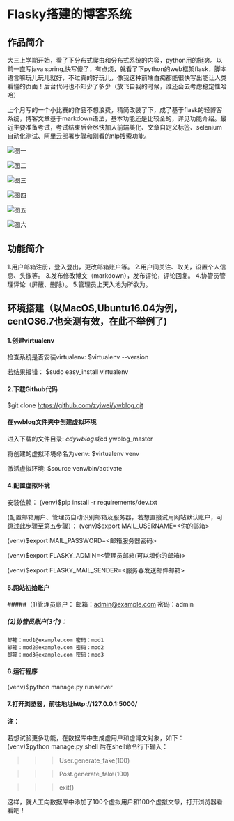 Flasky搭建的博客系统
=======
## 作品简介
大三上学期开始，看了下分布式爬虫和分布式系统的内容，python用的挺爽。以前一直写java spring,快写傻了，有点烦，就看了下python的web框架flask，脚本语言嘛玩儿玩儿就好，不过真的好玩儿，像我这种前端白痴都能很快写出能让人类看懂的页面！后台代码也不知少了多少（放飞自我的时候，谁还会去考虑稳定性哈哈）

上个月写的一个小比赛的作品不想浪费，精简改装了下，成了基于flask的轻博客系统，博客文章基于markdown语法，基本功能还是比较全的，详见功能介绍。最近主要准备考试，考试结束后会尽快加入前端美化、文章自定义标签、selenium自动化测试、阿里云部署步骤和刚看的nlp搜索功能。

![图一](https://thumbnail0.baidupcs.com/thumbnail/1df3d3afe20ade463b4efef8b5a1acf0?fid=1335854244-250528-441279785711769&time=1513252800&rt=sh&sign=FDTAER-DCb740ccc5511e5e8fedcff06b081203-O2ZXn82LZf1PX6%2FSH1vFeT%2Foqn8%3D&expires=8h&chkv=0&chkbd=0&chkpc=&dp-logid=8068012804480000451&dp-callid=0&size=c710_u400&quality=100&vuk=-&ft=video)

![图二](https://thumbnail0.baidupcs.com/thumbnail/2eb81afe687efb87b524657a6d37efa7?fid=1335854244-250528-889445863332395&time=1513252800&rt=sh&sign=FDTAER-DCb740ccc5511e5e8fedcff06b081203-Nbn9r48W7XyZLUnpaAcjZADKQ5g%3D&expires=8h&chkv=0&chkbd=0&chkpc=&dp-logid=8067946394048852066&dp-callid=0&size=c710_u400&quality=100&vuk=-&ft=video)

![图三](https://thumbnail0.baidupcs.com/thumbnail/f0bb55f63486c06adb09487b47673aca?fid=1335854244-250528-1001010918076558&time=1513252800&rt=sh&sign=FDTAER-DCb740ccc5511e5e8fedcff06b081203-FBkIIja%2FXeUsGOWPNFJitgpDgtM%3D&expires=8h&chkv=0&chkbd=0&chkpc=&dp-logid=8068033678849065101&dp-callid=0&size=c710_u400&quality=100&vuk=-&ft=video)

![图四](https://thumbnail0.baidupcs.com/thumbnail/4a0e8d81dcc3477772a91f012bc1b0a1?fid=1335854244-250528-789284151977961&time=1513252800&rt=sh&sign=FDTAER-DCb740ccc5511e5e8fedcff06b081203-gqTXIh2dcryKC2JdxagtBxREKd0%3D&expires=8h&chkv=0&chkbd=0&chkpc=&dp-logid=8068073223942287696&dp-callid=0&size=c710_u400&quality=100&vuk=-&ft=video)

![图五](https://thumbnail0.baidupcs.com/thumbnail/4e187135d92b102627da5c6efff785d9?fid=1335854244-250528-675476897580897&time=1513252800&rt=sh&sign=FDTAER-DCb740ccc5511e5e8fedcff06b081203-pm2xn62Qd5D1sru7ExvR5E5q6aQ%3D&expires=8h&chkv=0&chkbd=0&chkpc=&dp-logid=8068083517568459482&dp-callid=0&size=c710_u400&quality=100&vuk=-&ft=video)

![图六](https://thumbnail0.baidupcs.com/thumbnail/70a125fea8daf3698e62d3957195dee9?fid=1335854244-250528-246148296011746&time=1513252800&rt=sh&sign=FDTAER-DCb740ccc5511e5e8fedcff06b081203-BpfdBnRN9pQAjzNz%2B%2Bs1jDWxUSg%3D&expires=8h&chkv=0&chkbd=0&chkpc=&dp-logid=8068092394804843965&dp-callid=0&size=c710_u400&quality=100&vuk=-&ft=video)


## 功能简介
1.用户邮箱注册，登入登出，更改邮箱账户等。
2.用户间关注、取关，设置个人信息、头像等。
3.发布修改博文（markdown），发布评论，评论回复。
4.协管员管理评论（屏蔽、删除）。
5.管理员上天入地为所欲为。


## 环境搭建（以MacOS,Ubuntu16.04为例，centOS6.7也亲测有效，在此不举例了)
#### 1.创建virtualenv
检查系统是否安装virtualenv:
$virtualenv --version

若结果报错：
$sudo easy_install virtualenv

#### 2.下载Github代码
$git clone https://github.com/zyiwei/ywblog.git

#### 在ywblog文件夹中创建虚拟环境
进入下载的文件目录:
$cd ywblog
或$cd ywblog_master

将创建的虚拟环境命名为venv:
$virtualenv venv

激活虚拟环境:
$source venv/bin/activate

#### 4.配置虚拟环境
安装依赖：
(venv)$pip install -r requirements/dev.txt

(配置邮箱用户、管理员自动识别邮箱及服务器，若想直接试用网站默认账户，可跳过此步骤至第五步骤）：
(venv)$export MAIL_USERNAME=<你的邮箱>

(venv)$export MAIL_PASSWORD=<邮箱服务器密码>

(venv)$export FLASKY_ADMIN=<管理员邮箱(可以填你的邮箱)>

(venv)$export FLASKY_MAIL_SENDER=<服务器发送邮件邮箱>

#### 5.网站初始账户
#####（1)管理员账户：
    邮箱：admin@example.com 密码：admin
##### (2)协管员账户(3个)：
    邮箱：mod1@example.com 密码：mod1
    邮箱：mod2@example.com 密码：mod2
    邮箱：mod3@example.com 密码：mod3

#### 6.运行程序
(venv)$python manage.py runserver

#### 7.打开浏览器，前往地址http://127.0.0.1:5000/

#### 注：
若想试验更多功能，在数据库中生成虚用户和虚博文对象，如下：
(venv)$python manage.py shell
后在shell命令行下输入：


>>>User.generate_fake(100)

>>>Post.generate_fake(100)

>>>exit()

这样，就人工向数据库中添加了100个虚拟用户和100个虚拟文章，打开浏览器看看吧！

